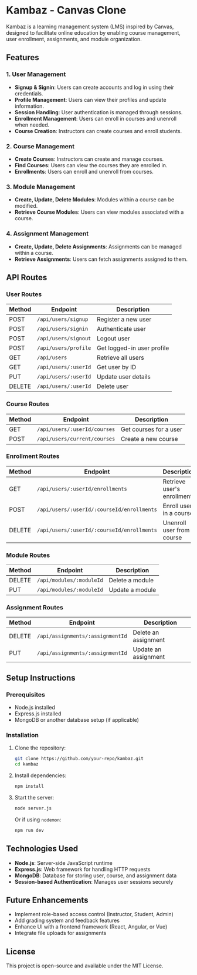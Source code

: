 # Kambaz - Canvas Clone

Kambaz is a learning management system (LMS) inspired by Canvas, designed to facilitate online education by enabling course management, user enrollment, assignments, and module organization.

## Features

### 1. User Management
- **Signup & Signin**: Users can create accounts and log in using their credentials.
- **Profile Management**: Users can view their profiles and update information.
- **Session Handling**: User authentication is managed through sessions.
- **Enrollment Management**: Users can enroll in courses and unenroll when needed.
- **Course Creation**: Instructors can create courses and enroll students.

### 2. Course Management
- **Create Courses**: Instructors can create and manage courses.
- **Find Courses**: Users can view the courses they are enrolled in.
- **Enrollments**: Users can enroll and unenroll from courses.

### 3. Module Management
- **Create, Update, Delete Modules**: Modules within a course can be modified.
- **Retrieve Course Modules**: Users can view modules associated with a course.

### 4. Assignment Management
- **Create, Update, Delete Assignments**: Assignments can be managed within a course.
- **Retrieve Assignments**: Users can fetch assignments assigned to them.

## API Routes

### User Routes
| Method | Endpoint                        | Description |
|--------|---------------------------------|-------------|
| POST   | `/api/users/signup`             | Register a new user |
| POST   | `/api/users/signin`             | Authenticate user |
| POST   | `/api/users/signout`            | Logout user |
| POST   | `/api/users/profile`            | Get logged-in user profile |
| GET    | `/api/users`                    | Retrieve all users |
| GET    | `/api/users/:userId`            | Get user by ID |
| PUT    | `/api/users/:userId`            | Update user details |
| DELETE | `/api/users/:userId`            | Delete user |

### Course Routes
| Method | Endpoint                                    | Description |
|--------|---------------------------------------------|-------------|
| GET    | `/api/users/:userId/courses`               | Get courses for a user |
| POST   | `/api/users/current/courses`               | Create a new course |

### Enrollment Routes
| Method | Endpoint                                               | Description |
|--------|---------------------------------------------------------|-------------|
| GET    | `/api/users/:userId/enrollments`                       | Retrieve user's enrollments |
| POST   | `/api/users/:userId/:courseId/enrollments`             | Enroll user in a course |
| DELETE | `/api/users/:userId/:courseId/enrollments`             | Unenroll user from a course |

### Module Routes
| Method | Endpoint                          | Description |
|--------|-----------------------------------|-------------|
| DELETE | `/api/modules/:moduleId`          | Delete a module |
| PUT    | `/api/modules/:moduleId`          | Update a module |

### Assignment Routes
| Method | Endpoint                              | Description |
|--------|--------------------------------------|-------------|
| DELETE | `/api/assignments/:assignmentId`     | Delete an assignment |
| PUT    | `/api/assignments/:assignmentId`     | Update an assignment |

## Setup Instructions

### Prerequisites
- Node.js installed
- Express.js installed
- MongoDB or another database setup (if applicable)

### Installation
1. Clone the repository:
   ```sh
   git clone https://github.com/your-repo/kambaz.git
   cd kambaz
   ```
2. Install dependencies:
   ```sh
   npm install
   ```
3. Start the server:
   ```sh
   node server.js
   ```
   Or if using `nodemon`:
   ```sh
   npm run dev
   ```

## Technologies Used
- **Node.js**: Server-side JavaScript runtime
- **Express.js**: Web framework for handling HTTP requests
- **MongoDB**: Database for storing user, course, and assignment data
- **Session-based Authentication**: Manages user sessions securely

## Future Enhancements
- Implement role-based access control (Instructor, Student, Admin)
- Add grading system and feedback features
- Enhance UI with a frontend framework (React, Angular, or Vue)
- Integrate file uploads for assignments

## License
This project is open-source and available under the MIT License.

